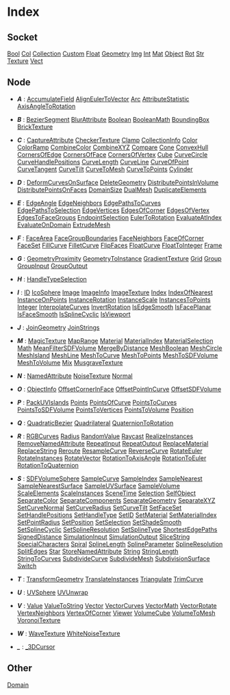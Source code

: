 # Index

## Socket

[Bool](/docs/classes/Bool.md) [Col](/docs/classes/Col.md) [Collection](/docs/classes/Collection.md) [Custom](/docs/classes/Custom.md) [Float](/docs/classes/Float.md) [Geometry](/docs/classes/Geometry.md) [Img](/docs/classes/Img.md) [Int](/docs/classes/Int.md) [Mat](/docs/classes/Mat.md) [Object](/docs/classes/Object.md) [Rot](/docs/classes/Rot.md) [Str](/docs/classes/Str.md) [Texture](/docs/classes/Texture.md) [Vect](/docs/classes/Vect.md)
## Node

- ***A*** : [AccumulateField](/docs/classes/AccumulateField.md) [AlignEulerToVector](/docs/classes/AlignEulerToVector.md) [Arc](/docs/classes/Arc.md) [AttributeStatistic](/docs/classes/AttributeStatistic.md) [AxisAngleToRotation](/docs/classes/AxisAngleToRotation.md)

- ***B*** : [BezierSegment](/docs/classes/BezierSegment.md) [BlurAttribute](/docs/classes/BlurAttribute.md) [Boolean](/docs/classes/Boolean.md) [BooleanMath](/docs/classes/BooleanMath.md) [BoundingBox](/docs/classes/BoundingBox.md) [BrickTexture](/docs/classes/BrickTexture.md)

- ***C*** : [CaptureAttribute](/docs/classes/CaptureAttribute.md) [CheckerTexture](/docs/classes/CheckerTexture.md) [Clamp](/docs/classes/Clamp.md) [CollectionInfo](/docs/classes/CollectionInfo.md) [Color](/docs/classes/Color.md) [ColorRamp](/docs/classes/ColorRamp.md) [CombineColor](/docs/classes/CombineColor.md) [CombineXYZ](/docs/classes/CombineXYZ.md) [Compare](/docs/classes/Compare.md) [Cone](/docs/classes/Cone.md) [ConvexHull](/docs/classes/ConvexHull.md) [CornersOfEdge](/docs/classes/CornersOfEdge.md) [CornersOfFace](/docs/classes/CornersOfFace.md) [CornersOfVertex](/docs/classes/CornersOfVertex.md) [Cube](/docs/classes/Cube.md) [CurveCircle](/docs/classes/CurveCircle.md) [CurveHandlePositions](/docs/classes/CurveHandlePositions.md) [CurveLength](/docs/classes/CurveLength.md) [CurveLine](/docs/classes/CurveLine.md) [CurveOfPoint](/docs/classes/CurveOfPoint.md) [CurveTangent](/docs/classes/CurveTangent.md) [CurveTilt](/docs/classes/CurveTilt.md) [CurveToMesh](/docs/classes/CurveToMesh.md) [CurveToPoints](/docs/classes/CurveToPoints.md) [Cylinder](/docs/classes/Cylinder.md)

- ***D*** : [DeformCurvesOnSurface](/docs/classes/DeformCurvesOnSurface.md) [DeleteGeometry](/docs/classes/DeleteGeometry.md) [DistributePointsInVolume](/docs/classes/DistributePointsInVolume.md) [DistributePointsOnFaces](/docs/classes/DistributePointsOnFaces.md) [DomainSize](/docs/classes/DomainSize.md) [DualMesh](/docs/classes/DualMesh.md) [DuplicateElements](/docs/classes/DuplicateElements.md)

- ***E*** : [EdgeAngle](/docs/classes/EdgeAngle.md) [EdgeNeighbors](/docs/classes/EdgeNeighbors.md) [EdgePathsToCurves](/docs/classes/EdgePathsToCurves.md) [EdgePathsToSelection](/docs/classes/EdgePathsToSelection.md) [EdgeVertices](/docs/classes/EdgeVertices.md) [EdgesOfCorner](/docs/classes/EdgesOfCorner.md) [EdgesOfVertex](/docs/classes/EdgesOfVertex.md) [EdgesToFaceGroups](/docs/classes/EdgesToFaceGroups.md) [EndpointSelection](/docs/classes/EndpointSelection.md) [EulerToRotation](/docs/classes/EulerToRotation.md) [EvaluateAtIndex](/docs/classes/EvaluateAtIndex.md) [EvaluateOnDomain](/docs/classes/EvaluateOnDomain.md) [ExtrudeMesh](/docs/classes/ExtrudeMesh.md)

- ***F*** : [FaceArea](/docs/classes/FaceArea.md) [FaceGroupBoundaries](/docs/classes/FaceGroupBoundaries.md) [FaceNeighbors](/docs/classes/FaceNeighbors.md) [FaceOfCorner](/docs/classes/FaceOfCorner.md) [FaceSet](/docs/classes/FaceSet.md) [FillCurve](/docs/classes/FillCurve.md) [FilletCurve](/docs/classes/FilletCurve.md) [FlipFaces](/docs/classes/FlipFaces.md) [FloatCurve](/docs/classes/FloatCurve.md) [FloatToInteger](/docs/classes/FloatToInteger.md) [Frame](/docs/classes/Frame.md)

- ***G*** : [GeometryProximity](/docs/classes/GeometryProximity.md) [GeometryToInstance](/docs/classes/GeometryToInstance.md) [GradientTexture](/docs/classes/GradientTexture.md) [Grid](/docs/classes/Grid.md) [Group](/docs/classes/Group.md) [GroupInput](/docs/classes/GroupInput.md) [GroupOutput](/docs/classes/GroupOutput.md)

- ***H*** : [HandleTypeSelection](/docs/classes/HandleTypeSelection.md)

- ***I*** : [ID](/docs/classes/ID.md) [IcoSphere](/docs/classes/IcoSphere.md) [Image](/docs/classes/Image.md) [ImageInfo](/docs/classes/ImageInfo.md) [ImageTexture](/docs/classes/ImageTexture.md) [Index](/docs/classes/Index.md) [IndexOfNearest](/docs/classes/IndexOfNearest.md) [InstanceOnPoints](/docs/classes/InstanceOnPoints.md) [InstanceRotation](/docs/classes/InstanceRotation.md) [InstanceScale](/docs/classes/InstanceScale.md) [InstancesToPoints](/docs/classes/InstancesToPoints.md) [Integer](/docs/classes/Integer.md) [InterpolateCurves](/docs/classes/InterpolateCurves.md) [InvertRotation](/docs/classes/InvertRotation.md) [IsEdgeSmooth](/docs/classes/IsEdgeSmooth.md) [IsFacePlanar](/docs/classes/IsFacePlanar.md) [IsFaceSmooth](/docs/classes/IsFaceSmooth.md) [IsSplineCyclic](/docs/classes/IsSplineCyclic.md) [IsViewport](/docs/classes/IsViewport.md)

- ***J*** : [JoinGeometry](/docs/classes/JoinGeometry.md) [JoinStrings](/docs/classes/JoinStrings.md)

- ***M*** : [MagicTexture](/docs/classes/MagicTexture.md) [MapRange](/docs/classes/MapRange.md) [Material](/docs/classes/Material.md) [MaterialIndex](/docs/classes/MaterialIndex.md) [MaterialSelection](/docs/classes/MaterialSelection.md) [Math](/docs/classes/Math.md) [MeanFilterSDFVolume](/docs/classes/MeanFilterSDFVolume.md) [MergeByDistance](/docs/classes/MergeByDistance.md) [MeshBoolean](/docs/classes/MeshBoolean.md) [MeshCircle](/docs/classes/MeshCircle.md) [MeshIsland](/docs/classes/MeshIsland.md) [MeshLine](/docs/classes/MeshLine.md) [MeshToCurve](/docs/classes/MeshToCurve.md) [MeshToPoints](/docs/classes/MeshToPoints.md) [MeshToSDFVolume](/docs/classes/MeshToSDFVolume.md) [MeshToVolume](/docs/classes/MeshToVolume.md) [Mix](/docs/classes/Mix.md) [MusgraveTexture](/docs/classes/MusgraveTexture.md)

- ***N*** : [NamedAttribute](/docs/classes/NamedAttribute.md) [NoiseTexture](/docs/classes/NoiseTexture.md) [Normal](/docs/classes/Normal.md)

- ***O*** : [ObjectInfo](/docs/classes/ObjectInfo.md) [OffsetCornerInFace](/docs/classes/OffsetCornerInFace.md) [OffsetPointInCurve](/docs/classes/OffsetPointInCurve.md) [OffsetSDFVolume](/docs/classes/OffsetSDFVolume.md)

- ***P*** : [PackUVIslands](/docs/classes/PackUVIslands.md) [Points](/docs/classes/Points.md) [PointsOfCurve](/docs/classes/PointsOfCurve.md) [PointsToCurves](/docs/classes/PointsToCurves.md) [PointsToSDFVolume](/docs/classes/PointsToSDFVolume.md) [PointsToVertices](/docs/classes/PointsToVertices.md) [PointsToVolume](/docs/classes/PointsToVolume.md) [Position](/docs/classes/Position.md)

- ***Q*** : [QuadraticBezier](/docs/classes/QuadraticBezier.md) [Quadrilateral](/docs/classes/Quadrilateral.md) [QuaternionToRotation](/docs/classes/QuaternionToRotation.md)

- ***R*** : [RGBCurves](/docs/classes/RGBCurves.md) [Radius](/docs/classes/Radius.md) [RandomValue](/docs/classes/RandomValue.md) [Raycast](/docs/classes/Raycast.md) [RealizeInstances](/docs/classes/RealizeInstances.md) [RemoveNamedAttribute](/docs/classes/RemoveNamedAttribute.md) [RepeatInput](/docs/classes/RepeatInput.md) [RepeatOutput](/docs/classes/RepeatOutput.md) [ReplaceMaterial](/docs/classes/ReplaceMaterial.md) [ReplaceString](/docs/classes/ReplaceString.md) [Reroute](/docs/classes/Reroute.md) [ResampleCurve](/docs/classes/ResampleCurve.md) [ReverseCurve](/docs/classes/ReverseCurve.md) [RotateEuler](/docs/classes/RotateEuler.md) [RotateInstances](/docs/classes/RotateInstances.md) [RotateVector](/docs/classes/RotateVector.md) [RotationToAxisAngle](/docs/classes/RotationToAxisAngle.md) [RotationToEuler](/docs/classes/RotationToEuler.md) [RotationToQuaternion](/docs/classes/RotationToQuaternion.md)

- ***S*** : [SDFVolumeSphere](/docs/classes/SDFVolumeSphere.md) [SampleCurve](/docs/classes/SampleCurve.md) [SampleIndex](/docs/classes/SampleIndex.md) [SampleNearest](/docs/classes/SampleNearest.md) [SampleNearestSurface](/docs/classes/SampleNearestSurface.md) [SampleUVSurface](/docs/classes/SampleUVSurface.md) [SampleVolume](/docs/classes/SampleVolume.md) [ScaleElements](/docs/classes/ScaleElements.md) [ScaleInstances](/docs/classes/ScaleInstances.md) [SceneTime](/docs/classes/SceneTime.md) [Selection](/docs/classes/Selection.md) [SelfObject](/docs/classes/SelfObject.md) [SeparateColor](/docs/classes/SeparateColor.md) [SeparateComponents](/docs/classes/SeparateComponents.md) [SeparateGeometry](/docs/classes/SeparateGeometry.md) [SeparateXYZ](/docs/classes/SeparateXYZ.md) [SetCurveNormal](/docs/classes/SetCurveNormal.md) [SetCurveRadius](/docs/classes/SetCurveRadius.md) [SetCurveTilt](/docs/classes/SetCurveTilt.md) [SetFaceSet](/docs/classes/SetFaceSet.md) [SetHandlePositions](/docs/classes/SetHandlePositions.md) [SetHandleType](/docs/classes/SetHandleType.md) [SetID](/docs/classes/SetID.md) [SetMaterial](/docs/classes/SetMaterial.md) [SetMaterialIndex](/docs/classes/SetMaterialIndex.md) [SetPointRadius](/docs/classes/SetPointRadius.md) [SetPosition](/docs/classes/SetPosition.md) [SetSelection](/docs/classes/SetSelection.md) [SetShadeSmooth](/docs/classes/SetShadeSmooth.md) [SetSplineCyclic](/docs/classes/SetSplineCyclic.md) [SetSplineResolution](/docs/classes/SetSplineResolution.md) [SetSplineType](/docs/classes/SetSplineType.md) [ShortestEdgePaths](/docs/classes/ShortestEdgePaths.md) [SignedDistance](/docs/classes/SignedDistance.md) [SimulationInput](/docs/classes/SimulationInput.md) [SimulationOutput](/docs/classes/SimulationOutput.md) [SliceString](/docs/classes/SliceString.md) [SpecialCharacters](/docs/classes/SpecialCharacters.md) [Spiral](/docs/classes/Spiral.md) [SplineLength](/docs/classes/SplineLength.md) [SplineParameter](/docs/classes/SplineParameter.md) [SplineResolution](/docs/classes/SplineResolution.md) [SplitEdges](/docs/classes/SplitEdges.md) [Star](/docs/classes/Star.md) [StoreNamedAttribute](/docs/classes/StoreNamedAttribute.md) [String](/docs/classes/String.md) [StringLength](/docs/classes/StringLength.md) [StringToCurves](/docs/classes/StringToCurves.md) [SubdivideCurve](/docs/classes/SubdivideCurve.md) [SubdivideMesh](/docs/classes/SubdivideMesh.md) [SubdivisionSurface](/docs/classes/SubdivisionSurface.md) [Switch](/docs/classes/Switch.md)

- ***T*** : [TransformGeometry](/docs/classes/TransformGeometry.md) [TranslateInstances](/docs/classes/TranslateInstances.md) [Triangulate](/docs/classes/Triangulate.md) [TrimCurve](/docs/classes/TrimCurve.md)

- ***U*** : [UVSphere](/docs/classes/UVSphere.md) [UVUnwrap](/docs/classes/UVUnwrap.md)

- ***V*** : [Value](/docs/classes/Value.md) [ValueToString](/docs/classes/ValueToString.md) [Vector](/docs/classes/Vector.md) [VectorCurves](/docs/classes/VectorCurves.md) [VectorMath](/docs/classes/VectorMath.md) [VectorRotate](/docs/classes/VectorRotate.md) [VertexNeighbors](/docs/classes/VertexNeighbors.md) [VertexOfCorner](/docs/classes/VertexOfCorner.md) [Viewer](/docs/classes/Viewer.md) [VolumeCube](/docs/classes/VolumeCube.md) [VolumeToMesh](/docs/classes/VolumeToMesh.md) [VoronoiTexture](/docs/classes/VoronoiTexture.md)

- ***W*** : [WaveTexture](/docs/classes/WaveTexture.md) [WhiteNoiseTexture](/docs/classes/WhiteNoiseTexture.md)

- ***_*** : [_3DCursor](/docs/classes/_3DCursor.md)

## Other

[Domain](/docs/classes/Domain.md)